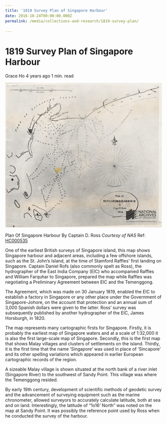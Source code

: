 ```yaml
---
title: '1819 Survey Plan of Singapore Harbour'
date: 2016-10-24T00:00:00.000Z
permalink: /media/collections-and-research/1819-survey-plan/

---
```



# 1819 Survey Plan of Singapore Harbour

Grace Ho 4 years ago 1 min. read

![Plan of Singapore Harbour](/images/blogs/20120001528_002_hc000535-compressed-wm.jpg)

Plan Of Singapore Harbour By Captain D. Ross
*Courtesy of NAS* Ref: [HC000535](http://www.nas.gov.sg/archivesonline/maps_building_plans/record-details/fb684cf4-115c-11e3-83d5-0050568939ad)

One of the earliest British surveys of Singapore island, this map shows Singapore harbour and adjacent areas, including a few offshore islands, such as the St. John’s Island, at the time of Stamford Raffles’ first landing on Singapore. Captain Daniel Rofs (also commonly spelt as Ross), the hydrographer of the East India Company (EIC) who accompanied Raffles and William Farquhar to Singapore, prepared the map while Raffles was negotiating a Preliminary Agreement between EIC and the Temenggong.

The Agreement, which was made on 30 January 1819, enabled the EIC to establish a factory in Singapore or any other place under the Government of Singapore-Johore, on the account that protection and an annual sum of 3,000 Spanish dollars were given to the latter. Ross’ survey was subsequently published by another hydrographer of the EIC, James Horsburgh, in 1820.

The map represents many cartographic firsts for Singapore. Firstly, it is probably the earliest map of Singapore waters and at a scale of 1:32,000 it is also the first large-scale map of Singapore. Secondly, this is the first map that shows Malay villages and clusters of settlements on the island. Thirdly, it is the first time that the name ‘Singapore’ was used in place of ‘Sincapore’ and its other spelling variations which appeared in earlier European cartographic records of the region.

A sizeable Malay village is shown situated at the north bank of a river inlet (Singapore River) to the southwest of Sandy Point. This village was where the Temenggong resided.

By early 19th century, development of scientific methods of geodetic survey and the advancement of surveying equipment such as the marine chronometer, allowed surveyors to accurately calculate latitude, both at sea and on land. Interestingly, the latitude of “1o16’ North” was noted on the map at Sandy Point. It was possibly the reference point used by Ross when he conducted the survey of the harbour.
